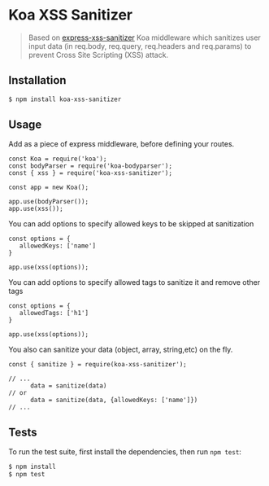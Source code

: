 # Koa XSS Sanitizer

> Based on [express-xss-sanitizer](https://www.npmjs.com/package/express-xss-sanitizer)
Koa middleware which sanitizes user input data (in req.body, req.query, req.headers and req.params) to prevent Cross Site Scripting (XSS) attack.

## Installation
```bash
$ npm install koa-xss-sanitizer
```
## Usage
Add as a piece of express middleware, before defining your routes.
```
const Koa = require('koa');
const bodyParser = require('koa-bodyparser');
const { xss } = require('koa-xss-sanitizer');

const app = new Koa();

app.use(bodyParser());
app.use(xss());
```
You can add options to specify allowed keys to be skipped at sanitization
```
const options = {
   allowedKeys: ['name']
}

app.use(xss(options));
```
You can add options to specify allowed tags to sanitize it and remove other tags
```
const options = {
   allowedTags: ['h1']
}

app.use(xss(options));
```
You also can sanitize your data (object, array, string,etc) on the fly.
```
const { sanitize } = require(koa-xss-sanitizer');

// ...
      data = sanitize(data)
// or
      data = sanitize(data, {allowedKeys: ['name']})
// ...
```
## Tests
To run the test suite, first install the dependencies, then run `npm test`:
```bash
$ npm install
$ npm test
```
